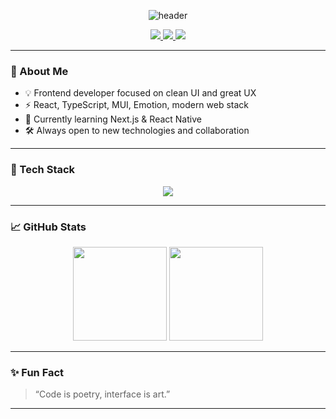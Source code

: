 <!-- Profile README for shigakori -->

<p align="center">
  <img src="https://capsule-render.vercel.app/api?type=waving&color=0:7F7FD5,100:86A8E7&height=180&section=header&text=shigakori&fontSize=48&fontAlignY=40&desc=Frontend%20Developer%20%7C%20React%20%7C%20TypeScript&descAlignY=60&descAlign=62" alt="header"/>
</p>

<p align="center">
  <a href="https://github.com/shigakori">
    <img src="https://img.shields.io/badge/-GitHub-181717?style=flat-square&logo=github&logoColor=white"/>
  </a>
  <a href="mailto:your@email.com">
    <img src="https://img.shields.io/badge/-Email-D14836?style=flat-square&logo=gmail&logoColor=white"/>
  </a>
  <a href="https://t.me/your_telegram">
    <img src="https://img.shields.io/badge/-Telegram-2CA5E0?style=flat-square&logo=telegram&logoColor=white"/>
  </a>
</p>

---

### 👋 About Me

- 💡 Frontend developer focused on clean UI and great UX
- ⚡ React, TypeScript, MUI, Emotion, modern web stack
- 🌱 Currently learning Next.js & React Native
- 🛠️ Always open to new technologies and collaboration

---

### 🚀 Tech Stack

<p align="center">
  <img src="https://skillicons.dev/icons?i=react,ts,js,html,css,git,github,figma" />
</p>

---

### 📈 GitHub Stats

<p align="center">
  <img src="https://github-readme-stats.vercel.app/api?username=shigakori&show_icons=true&theme=tokyonight" height="150"/>
  <img src="https://github-readme-streak-stats.herokuapp.com/?user=shigakori&theme=tokyonight" height="150"/>
</p>

---

### ✨ Fun Fact

> “Code is poetry, interface is art.”

---

<!--
**shigakori/shigakori** is a ✨ special ✨ repository for your profile README.
-->
